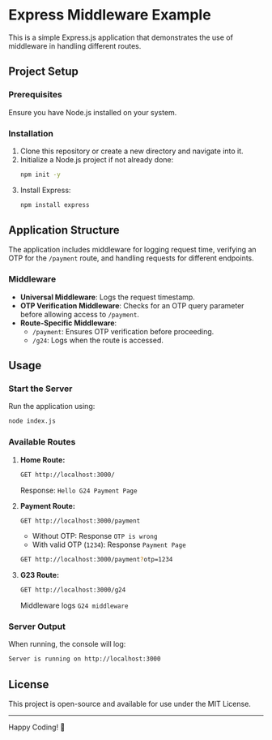 # Express Middleware Example

This is a simple Express.js application that demonstrates the use of middleware in handling different routes.

## Project Setup

### Prerequisites
Ensure you have Node.js installed on your system.

### Installation
1. Clone this repository or create a new directory and navigate into it.
2. Initialize a Node.js project if not already done:
   ```sh
   npm init -y
   ```
3. Install Express:
   ```sh
   npm install express
   ```

## Application Structure
The application includes middleware for logging request time, verifying an OTP for the `/payment` route, and handling requests for different endpoints.

### Middleware
- **Universal Middleware**: Logs the request timestamp.
- **OTP Verification Middleware**: Checks for an OTP query parameter before allowing access to `/payment`.
- **Route-Specific Middleware**:
  - `/payment`: Ensures OTP verification before proceeding.
  - `/g24`: Logs when the route is accessed.

## Usage

### Start the Server
Run the application using:
```sh
node index.js
```

### Available Routes

1. **Home Route:**
   ```sh
   GET http://localhost:3000/
   ```
   Response: `Hello G24 Payment Page`

2. **Payment Route:**
   ```sh
   GET http://localhost:3000/payment
   ```
   - Without OTP: Response `OTP is wrong`
   - With valid OTP (`1234`): Response `Payment Page`
   ```sh
   GET http://localhost:3000/payment?otp=1234
   ```

3. **G23 Route:**
   ```sh
   GET http://localhost:3000/g24
   ```
   Middleware logs `G24 middleware`

### Server Output
When running, the console will log:
```sh
Server is running on http://localhost:3000
```

## License
This project is open-source and available for use under the MIT License.

---
Happy Coding! 🚀

